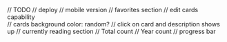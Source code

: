// TODO
// deploy
// mobile version
// favorites section
// edit cards capability\
// cards background color: random?
// click on card and description shows up
// currently reading section
// Total count
// Year count 
// progress bar 
